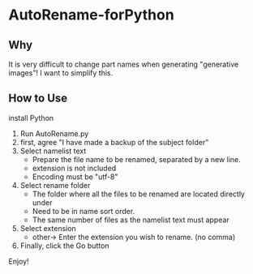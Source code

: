 # AutoRename-forPython

## Why
It is very difficult to change part names when generating "generative images"! I want to simplify this.

## How to Use
install Python

1. Run AutoRename.py
2. first, agree "I have made a backup of the subject folder"
3. Select namelist text
    - Prepare the file name to be renamed, separated by a new line.
    - extension is not included
    - Encoding must be "utf-8"
4. Select rename folder
    - The folder where all the files to be renamed are located directly under
    - Need to be in name sort order.
    - The same number of files as the namelist text must appear
5. Select extension
     - other-> Enter the extension you wish to rename. (no comma)
6. Finally, click the Go button

Enjoy!